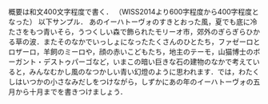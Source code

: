 概要は和文400文字程度で書く．
（WISS2014より600字程度から400字程度となった）
以下サンプル．
あのイーハトーヴォのすきとおった風，夏でも底に冷たさをもつ青いそら，うつくしい森で飾られたモリーオ市，郊外のぎらぎらひかる草の波．またそのなかでいっしょになったたくさんのひとたち，ファゼーロとロザーロ，羊飼のミーロや，顔の赤いこどもたち，地主のテーモ，山猫博士のボーガント・デストゥパーゴなど，いまこの暗い巨きな石の建物のなかで考えていると，みんなむかし風のなつかしい青い幻燈のように思われます．では，わたくしはいつかの小さなみだしをつけながら，しずかにあの年のイーハトーヴォの五月から十月までを書きつけましょう．
